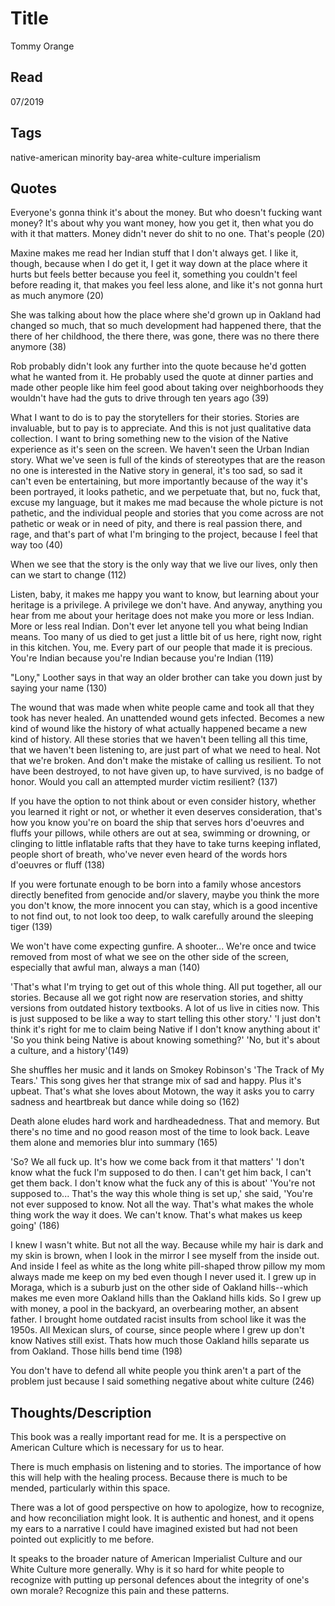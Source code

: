 # Title
Tommy Orange

## Read
07/2019

## Tags
native-american minority bay-area white-culture imperialism

## Quotes
Everyone's gonna think it's about the money. But who doesn't fucking want money?
It's about why you want money, how you get it, then what you do with it that
matters. Money didn't never do shit to no one. That's people (20)

Maxine makes me read her Indian stuff that I don't always get. I like it,
though, because when I do get it, I get it way down at the place where it hurts
but feels better because you feel it, something you couldn't feel before reading
it, that makes you feel less alone, and like it's not gonna hurt as much
anymore (20)

She was talking about how the place where she'd grown up in Oakland had changed
so much, that so much development had happened there, that the there of her
childhood, the there there, was gone, there was no there there anymore (38)

Rob probably didn't look any further into the quote because he'd gotten what he
wanted from it. He probably used the quote at dinner parties and made other
people like him feel good about taking over neighborhoods they wouldn't have had
the guts to drive through ten years ago (39)

What I want to do is to pay the storytellers for their stories. Stories are
invaluable, but to pay is to appreciate. And this is not just qualitative data
collection. I want to bring something new to the vision of the Native
experience as it's seen on the screen. We haven't seen the Urban Indian story.
What we've seen is full of the kinds of stereotypes that are the reason no one is
interested in the Native story in general, it's too sad, so sad it can't even
be entertaining, but more importantly because of the way it's been portrayed, it
looks pathetic, and we perpetuate that, but no, fuck that, excuse my language,
but it makes me mad because the whole picture is not pathetic, and the
individual people and stories that you come across are not pathetic or weak or in
need of pity, and there is real passion there, and rage, and that's part of what
I'm bringing to the project, because I feel that way too (40)

When we see that the story is the only way that we live our lives, only then can
we start to change (112)

Listen, baby, it makes me happy you want to know, but learning about your
heritage is a privilege. A privilege we don't have. And anyway, anything you
hear from me about your heritage does not make you more or less Indian. More or
less real Indian. Don't ever let anyone tell you what being Indian means. Too
many of us died to get just a little bit of us here, right now, right in this
kitchen. You, me. Every part of our people that made it is precious. You're
Indian because you're Indian because you're Indian (119)

"Lony," Loother says in that way an older brother can take you down just by
saying your name (130)

The wound that was made when white people came and took all that they took has
never healed. An unattended wound gets infected. Becomes a new kind of wound
like the history of what actually happened became a new kind of history. All
these stories that we haven't been telling all this time, that we haven't been
listening to, are just part of what we need to heal. Not that we're broken. And
don't make the mistake of calling us resilient. To not have been destroyed, to
not have given up, to have survived, is no badge of honor. Would you call an
attempted murder victim resilient? (137)

If you have the option to not think about or even consider history, whether you
learned it right or not, or whether it even deserves consideration, that's how
you know you're on board the ship that serves hors d'oeuvres and fluffs your
pillows, while others are out at sea, swimming or drowning, or clinging to
little inflatable rafts that they have to take turns keeping inflated, people
short of breath, who've never even heard of the words hors d'oeuvres or fluff
(138)

If you were fortunate enough to be born into a family whose ancestors directly
benefited from genocide and/or slavery, maybe you think the more you don't know,
the more innocent you can stay, which is a good incentive to not find out, to
not look too deep, to walk carefully around the sleeping tiger (139)

We won't have come expecting gunfire. A shooter... We're once and twice removed
from most of what we see on the other side of the screen, especially that awful
man, always a man (140)

'That's what I'm trying to get out of this whole thing. All put together, all
our stories. Because all we got right now are reservation stories, and shitty
versions from outdated history textbooks. A lot of us live in cities now. This
is just supposed to be like a way to start telling this other story.'
'I just don't think it's right for me to claim being Native if I don't know
anything about it'
'So you think being Native is about knowing something?'
'No, but it's about a culture, and a history'(149)

She shuffles her music and it lands on Smokey Robinson's 'The Track of My
Tears.' This song gives her that strange mix of sad and happy. Plus it's upbeat.
That's what she loves about Motown, the way it asks you to carry sadness and
heartbreak but dance while doing so (162)

Death alone eludes hard work and hardheadedness. That and memory. But there's no
time and no good reason most of the time to look back. Leave them alone and
memories blur into summary (165)

'So? We all fuck up. It's how we come back from it that matters'
'I don't know what the fuck I'm supposed to do then. I can't get him back, I
can't get them back. I don't know what the fuck any of this is about'
'You're not supposed to... That's the way this whole thing is set up,' she said,
'You're not ever supposed to know. Not all the way. That's what makes the whole
thing work the way it does. We can't know. That's what makes us keep going' (186)

I knew I wasn't white. But not all the way. Because while my hair is dark and my
skin is brown, when I look in the mirror I see myself from the inside out. And
inside I feel as white as the long white pill-shaped throw pillow my mom always
made me keep on my bed even though I never used it. I grew up in Moraga, which
is a suburb just on the other side of Oakland hills--which makes me even more
Oakland hills than the Oakland hills kids. So I grew up with money, a pool in
the backyard, an overbearing mother, an absent father. I brought home outdated
racist insults from school like it was the 1950s. All Mexican slurs, of course,
since people where I grew up don't know Natives still exist. Thats how much
those Oakland hills separate us from Oakland. Those hills bend time (198)

You don't have to defend all white people you think aren't a part of the problem
just because I said something negative about white culture (246)

## Thoughts/Description

This book was a really important read for me. It is a perspective on American
Culture which is necessary for us to hear.

There is much emphasis on listening and to stories. The importance of how this
will help with the healing process. Because there is much to be mended,
particularly within this space.

There was a lot of good perspective on how to apologize, how to recognize, and
how reconciliation might look. It is authentic and honest, and it opens my ears
to a narrative I could have imagined existed but had not been pointed out
explicitly to me before.

It speaks to the broader nature of American Imperialist Culture and our White
Culture more generally. Why is it so hard for white people to recognize with
putting up personal defences about the integrity of one's own morale? Recognize
this pain and these patterns.

